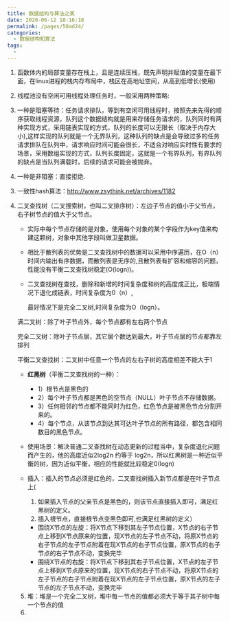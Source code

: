 ```yaml
---
title: 数据结构与算法之美
date: 2020-06-12 18:16:18
permalink: /pages/50ad24/
categories: 
  - 数据结构和算法
tags: 
  - 
---
```

1. 函数体内的局部变量存在栈上，且是连续压栈，既先声明并赋值的变量在最下面，在linux进程的栈内存布局中，栈区在高地址空间，从高到低增长(使用)

2.  线程池没有空闲可用线程处理任务时，一般采用两种策略:

   1. 一种是阻塞等待：任务请求排队，等到有空闲可用线程时，按照先来先得的顺序获取线程资源，队列这个数据结构就是用来存储任务请求的，队列同时有两种实现方式，采用链表实现的方式，队列的长度可以无限长（取决于内存大小),这样实现的队列就是一个无界队列，这种队列的缺点是会导致过多的任务请求排队在队列中，请求响应时间可能会很长，不适合对响应实时性有要求的场景，采用数组实现的方式，队列长度固定，这就是一个有界队列，有界队列的缺点是当队列满载时，后续的请求可能会被抛弃。
   2. 一种是非阻塞：直接拒绝.

<!-- more -->
3. 一致性hash算法：http://www.zsythink.net/archives/1182

4. 二叉查找树（二叉搜索树，也叫二叉排序树）：左边子节点的值小于父节点，右子树节点的值大于父节点。

   * 实际中每个节点存储的是对象，使用每个对象的某个字段作为key值来构建这颗树，对象中其他字段叫做卫星数据。

   * 相比于散列表的优势是二叉查找树中的数据可以采用中序遍历，在O（n）时间内输出有序数据，而散列表是无序的,且散列表有扩容和缩容的问题，性能没有平衡二叉查找树稳定(O(logn))。

   * 二叉查找树在查找，删除和新增的时间复杂度和树的高度成正比，极端情况下退化成链表，时间复杂度为0（n）,

     最好情况下是完全二叉树,时间复杂度为O（logn）。

   满二叉树：除了叶子节点外，每个节点都有左右两个节点

   完全二叉树：除叶子节点层，其它层个数达到最大，叶子节点层的节点都靠左排列

   平衡二叉查找树：二叉树中任意一个节点的左右子树的高度相差不能大于1	

   * **红黑树**（平衡二叉查找树的一种）：
     * 1）根节点是黑色的
     * 2）每个叶子节点都是黑色的空节点（NULL）叶子节点不存储数据。
     * 3）任何相邻的节点都不能同时为红色，红色节点是被黑色节点分割开来的。
     * 4）每个节点，从该节点到达其可达叶子节点的所有路径，都包含相同数目的黑色节点。

   * 使用场景：解决普通二叉查找树在动态更新的过程当中，复杂度退化问题而产生的，他的高度近似2log2n 约等于 	log2n，所以红黑树是一种近似平衡的树，因为近似平衡，相应的性能就比较稳定0(logn)

   * 插入：插入的节点必须是红色的，二叉查找树插入新节点都是在叶子节点上(

     	1. 如果插入节点的父亲节点是黑色的，则该节点直接插入即可，满足红黑树的定义。
      	2. 插入根节点，直接根节点变黑色即可,也满足红黑树的定义）

     * 围绕X节点的左旋：将X节点下移到其左子节点位置，X节点的右子节点上移到X节点原来的位置，现X节点的左子节点不动，将原X节点的右子节点的左子节点附着在现X节点的右子节点位置，原X节点的右子节点的右子节点不动，变换完毕
     * 围绕X节点的右旋：将X节点下移到其右子节点位置，X节点的左子节点上移到X节点原来的位置，现X节点的右子节点不动，将原X节点的左子节点的右子节点附着在现X节点的左子节点位置，原X节点的左子节点的左子节点不动，变换完毕

   5. 堆：堆是一个完全二叉树，堆中每一节点的值都必须大于等于其子树中每一个节点的值
   6. 

   

   

   

   

   